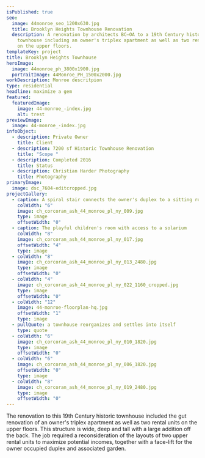 ```yaml
---
isPublished: true
seo:
  image: 44monroe_seo_1200x630.jpg
  title: Brooklyn Heights Townhouse Renovation
  description: A renovation by architects BC—OA to a 19th Century historic
    townhouse including an owner's triplex apartment as well as two rental units
    on the upper floors.
templateKey: project
title: Brooklyn Heights Townhouse
heroImage:
  image: 44monroe_ph_3800x1900.jpg
  portraitImage: 44Monroe_PH_1500x2000.jpg
workDescription: Monroe descritpion
type: residential
headline: maximize a gem
featured:
  featuredImage:
    image: 44-monroe_-index.jpg
    alt: trest
previewImage:
  image: 44-monroe_-index.jpg
infoObject:
  - description: Private Owner
    title: Client
  - description: 7200 sf Historic Townhouse Renovation
    title: "Scope "
  - description: Completed 2016
    title: Status
  - description: Christian Harder Photography
    title: Photography
primaryImage:
  image: dsc_7604-editcropped.jpg
projectGallery:
  - caption: A spiral stair connects the owner's duplex to a sitting room above
    colWidth: "6"
    image: ch_corcoran_ash_44_monroe_pl_ny_009.jpg
    type: image
    offsetWidth: "0"
  - caption: The playful children's room with access to a solarium
    colWidth: "8"
    image: ch_corcoran_ash_44_monroe_pl_ny_017.jpg
    offsetWidth: "4"
    type: image
  - colWidth: "8"
    image: ch_corcoran_ash_44_monroe_pl_ny_013_2480.jpg
    type: image
    offsetWidth: "0"
  - colWidth: "4"
    image: ch_corcoran_ash_44_monroe_pl_ny_022_1160_cropped.jpg
    type: image
    offsetWidth: "0"
  - colWidth: "12"
    image: 44-monroe-floorplan-hq.jpg
    offsetWidth: "1"
    type: image
  - pullQuote: a townhouse reorganizes and settles into itself
    type: quote
  - colWidth: "6"
    image: ch_corcoran_ash_44_monroe_pl_ny_010_1820.jpg
    type: image
    offsetWidth: "0"
  - colWidth: "6"
    image: ch_corcoran_ash_44_monroe_pl_ny_006_1820.jpg
    offsetWidth: "0"
    type: image
  - colWidth: "8"
    image: ch_corcoran_ash_44_monroe_pl_ny_019_2480.jpg
    type: image
    offsetWidth: "0"
---
```

The renovation to this 19th Century historic townhouse included the gut renovation of an owner's triplex apartment as well as two rental units on the upper floors. This structure is wide, deep and tall with a large addition off the back. The job required a reconsideration of the layouts of two upper rental units to maximize potential incomes, together with a face-lift for the owner occupied duplex and associated garden.
